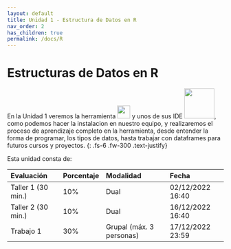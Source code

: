 ```yaml
---
layout: default
title: Unidad 1 - Estructura de Datos en R
nav_order: 2
has_children: true
permalink: /docs/R
---
```


# Estructuras de Datos en R

En la Unidad 1 veremos la herramienta <img src="/uss-softwaredatascience/assets/images/r.svg" width="30"> y unos de sus IDE <img src="/uss-softwaredatascience/assets/images/rstudio.svg" width="70">, como podemos hacer la instalacion en nuestro equipo, y realizaremos el proceso de aprendizaje completo en la herramienta, desde entender la forma de programar, los tipos de datos, hasta trabajar con dataframes para futuros cursos y proyectos.
{: .fs-6 .fw-300 .text-justify}

Esta unidad consta de:

| Evaluación          | Porcentaje | Modalidad   | Fecha
|:--------------------|:-----------|:------------|:--------|
| Taller 1 (30 min.) | 10%        | Dual  | 02/12/2022 16:40 |
| Taller 2 (30 min.) | 10%        | Dual  | 16/12/2022 16:40 |
| Trabajo 1           | 30%        | Grupal (máx. 3 personas)   | 17/12/2022 23:59 |